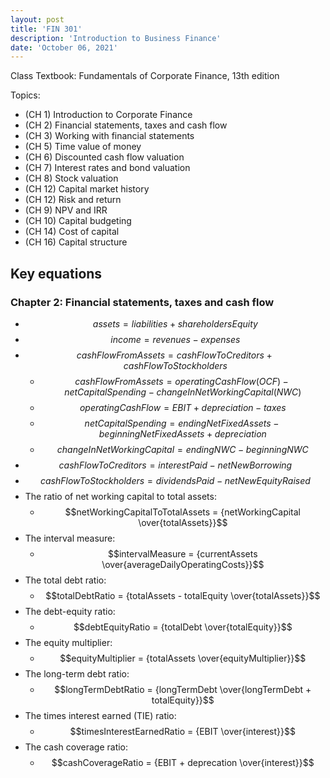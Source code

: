 ```yaml
---
layout: post
title: 'FIN 301'
description: 'Introduction to Business Finance'
date: 'October 06, 2021'
---
```


Class Textbook: Fundamentals of Corporate Finance, 13th edition

Topics:
- (CH 1) Introduction to Corporate Finance 
- (CH 2) Financial statements, taxes and cash flow
- (CH 3) Working with financial statements
- (CH 5) Time value of money
- (CH 6) Discounted cash flow valuation
- (CH 7) Interest rates and bond valuation
- (CH 8) Stock valuation
- (CH 12) Capital market history
- (CH 12) Risk and return
- (CH 9) NPV and IRR
- (CH 10) Capital budgeting
- (CH 14) Cost of capital
- (CH 16) Capital structure

## Key equations
### Chapter 2: Financial statements, taxes and cash flow


- $$assets = {liabilities + shareholdersEquity}$$
- $$income = revenues - expenses$$
- $$cashFlowFromAssets = cashFlowToCreditors + cashFlowToStockholders$$ 
    - $$cashFlowFromAssets = operatingCashFlow (OCF) - netCapitalSpending - changeInNetWorkingCapital (NWC)$$
    - $$operatingCashFlow = EBIT + depreciation - taxes$$
    - $$netCapitalSpending = endingNetFixedAssets - beginningNetFixedAssets + depreciation$$
    - $$changeInNetWorkingCapital = endingNWC - beginningNWC$$
- $$cashFlowToCreditors = interestPaid - netNewBorrowing$$
- $$cashFlowToStockholders = dividendsPaid - netNewEquityRaised$$
- The ratio of net working capital to total assets:
    - $$netWorkingCapitalToTotalAssets = {netWorkingCapital \over{totalAssets}}$$
- The interval measure:
    - $$intervalMeasure = {currentAssets \over{averageDailyOperatingCosts}}$$
- The total debt ratio:
    - $$totalDebtRatio = {totalAssets - totalEquity \over{totalAssets}}$$
- The debt-equity ratio:
    - $$debtEquityRatio = {totalDebt \over{totalEquity}}$$
- The equity multiplier:
    - $$equityMultiplier = {totalAssets \over{equityMultiplier}}$$
- The long-term debt ratio:
    - $$longTermDebtRatio = {longTermDebt \over{longTermDebt + totalEquity}}$$
- The times interest earned (TIE) ratio:
    - $$timesInterestEarnedRatio = {EBIT \over{interest}}$$
- The cash coverage ratio:
    - $$cashCoverageRatio = {EBIT + deprecation \over{interest}}$$

<script type="text/x-mathjax-config">
MathJax.Hub.Config({
TeX: { equationNumbers: { autoNumber: "AMS" } }
});
</script>
<script type="text/javascript" async src="http://cdn.mathjax.org/mathjax/latest/MathJax.js?config=TeX-AMS-MML_HTMLorMML"></script>
<style>
    .MathJax_Display, .MJXc-display, .MathJax_SVG_Display {
        overflow-x: auto;
        overflow-y: hidden;
    }
</style>